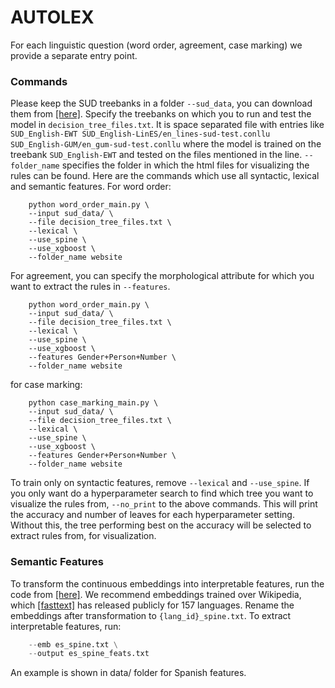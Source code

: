 # AUTOLEX #
For each linguistic question (word order, agreement, case marking) we provide a separate entry point.

### Commands
Please keep the SUD treebanks in a folder `--sud_data`, you can download them from [[here]](https://surfacesyntacticud.github.io/).
Specify the treebanks on which you to run and test the model in `decision_tree_files.txt`.
It is space separated file with entries like
`SUD_English-EWT SUD_English-LinES/en_lines-sud-test.conllu SUD_English-GUM/en_gum-sud-test.conllu`
where the model is trained on the treebank `SUD_English-EWT` and tested on the files mentioned in the line.
`--folder_name` specifies the folder in which the html files for visualizing the rules can be found.
Here are the commands which use all syntactic, lexical and semantic features.
For word order:
```
    python word_order_main.py \
    --input sud_data/ \
    --file decision_tree_files.txt \
    --lexical \
    --use_spine \
    --use_xgboost \
    --folder_name website
```
For agreement, you can specify the morphological attribute for which you want to extract the rules in `--features`.
```
    python word_order_main.py \
    --input sud_data/ \
    --file decision_tree_files.txt \
    --lexical \
    --use_spine \
    --use_xgboost \
    --features Gender+Person+Number \
    --folder_name website
```
for case marking:
```
    python case_marking_main.py \
    --input sud_data/ \
    --file decision_tree_files.txt \
    --lexical \
    --use_spine \
    --use_xgboost \
    --features Gender+Person+Number \
    --folder_name website
```
To train only on syntactic features, remove `--lexical` and `--use_spine`.
If you only want do a hyperparameter search to find which tree you want to visualize the rules from, `--no_print` to the above commands.
This will print the accuracy and number of leaves for each hyperparameter setting.
Without this, the tree performing best on the accuracy will be selected to extract rules from, for visualization.

### Semantic Features
To transform the continuous embeddings into interpretable features, run the code from [[here]](https://github.com/harsh19/SPINE).
We recommend embeddings trained over Wikipedia, which [[fasttext]](https://fasttext.cc/docs/en/pretrained-vectors.html) has released publicly for 157 languages.
Rename the embeddings after transformation to `{lang_id}_spine.txt`.
To extract interpretable features, run:
``` python getSpineFeatures.py \
    --emb es_spine.txt \
    --output es_spine_feats.txt
```
An example is shown in data/ folder for Spanish features.
